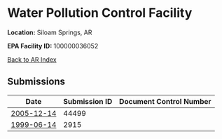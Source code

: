# Water Pollution Control Facility

**Location:** Siloam Springs, AR

**EPA Facility ID:** 100000036052

[Back to AR Index](../../index.md)

## Submissions

| Date | Submission ID | Document Control Number |
|------|--------------|-------------------------|
| [2005-12-14](submissions/44499.md) | 44499 |  |
| [1999-06-14](submissions/2915.md) | 2915 |  |

